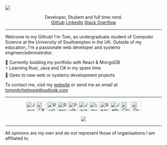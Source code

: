 
<img src="https://i.imgur.com/DbbDBzG.png">
<p align='center'>
Developer, Student and full time nerd. <br>
<a href="https://github.com/tommitchelmore">Github</a>
<a href="https://www.linkedin.com/in/thomas-mitchelmore-3a3814175/">LinkedIn</a>
<a href="https://stackoverflow.com/users/8671742/tom-mitchelmore">Stack Overflow</a>
</p>
<hr>
Welcome to my Github!  I'm Tom, an undergraduate student of Computer Science at the University of Southampton in the UK.  Outside of my education, I'm a passionate web developer and systems engineer/administrator.

🔭 Currently building my portfolio with React & MongoDB<br>
⚡ Learning Rust, Java and C# in my spare time<br>
💬 Open to new web or systems development projects

To contact me, visit my <a href="https://tommitchelmore.me">website</a> or send me an email at <a href="mailto:tommitchelmore@outlook.com?subject=👋 I saw you on Github!">tommitchelmore@outlook.com</a>

<hr>

<p align="center">
<img src='https://cdn.jsdelivr.net/npm/simple-icons@3.0.1/icons/javascript.svg' alt='Javascript' height='30'> <img src='https://cdn.jsdelivr.net/npm/simple-icons@3.0.1/icons/csharp.svg' alt='C#' height='30'> <img src='https://cdn.jsdelivr.net/npm/simple-icons@3.0.1/icons/rust.svg' alt='Rust' height='30'> <img src='https://cdn.jsdelivr.net/npm/simple-icons@3.0.1/icons/typescript.svg' alt='React' height='30'> <img src='https://cdn.jsdelivr.net/npm/simple-icons@3.0.1/icons/python.svg' alt='Python' height='30'> <img src='https://cdn.jsdelivr.net/npm/simple-icons@3.0.1/icons/java.svg' alt='Java' height='30'> <img src='https://cdn.jsdelivr.net/npm/simple-icons@3.0.1/icons/linux.svg' alt='Linux' height='30'> <img src='https://cdn.jsdelivr.net/npm/simple-icons@3.0.1/icons/react.svg' alt='React' height='30'> <img src='https://cdn.jsdelivr.net/npm/simple-icons@3.0.1/icons/jetbrains.svg' alt='Jetbrains' height='30'> <img src='https://cdn.jsdelivr.net/npm/simple-icons@3.0.1/icons/cloudflare.svg' alt='Cloudflare' height='30'> <img src='https://cdn.jsdelivr.net/npm/simple-icons@3.0.1/icons/docker.svg' alt='Docker' height='30'>
</p>

<p align="center">
<img src='https://github-readme-stats.vercel.app/api?username=tommitchelmore&show_icons=true'>
</p>

<hr>

All opinions are my own and do not represent those of organisations I am affiliated to.
